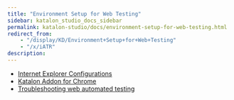 ```yaml
---
title: "Environment Setup for Web Testing" 
sidebar: katalon_studio_docs_sidebar
permalink: katalon-studio/docs/environment-setup-for-web-testing.html 
redirect_from:
    - "/display/KD/Environment+Setup+for+Web+Testing"
    - "/x/iATR"
description: 
---
```

*   [Internet Explorer Configurations](/display/KD/Internet+Explorer+Configurations)
*   [Katalon Addon for Chrome](/display/KD/Katalon+Addon+for+Chrome)
*   [Troubleshooting web automated testing](/display/KD/Troubleshooting+web+automated+testing)